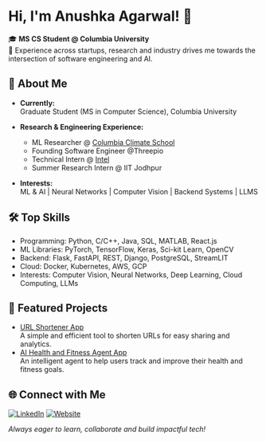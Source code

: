 # Hi, I'm Anushka Agarwal! 👋

🎓 **MS CS Student @ Columbia University**  
🌱 Experience across startups, research and industry drives me towards the intersection of software engineering and AI.


## 🚀 About Me

- **Currently:**  
  Graduate Student (MS in Computer Science), Columbia University  
- **Research & Engineering Experience:**  
  - ML Researcher @ [Columbia Climate School](https://www.climate.columbia.edu/)
  - Founding Software Engineer @Threepio
  - Technical Intern @ [Intel](https://www.intel.com/content/www/us/en/homepage.html)
  - Summer Research Intern @ IIT Jodhpur

- **Interests:**  
   ML & AI | Neural Networks | Computer Vision | Backend Systems | LLMS


## 🛠️ Top Skills

- Programming: Python, C/C++, Java, SQL, MATLAB, React.js
- ML Libraries: PyTorch, TensorFlow, Keras, Sci-kit Learn, OpenCV
- Backend: Flask, FastAPI, REST, Django, PostgreSQL, StreamLIT
- Cloud: Docker, Kubernetes, AWS, GCP
- Interests: Computer Vision, Neural Networks, Deep Learning, Cloud Computing, LLMs


## 🌟 Featured Projects

- [URL Shortener App](https://github.com/anushka24agarwal/url-shortener)  
  A simple and efficient tool to shorten URLs for easy sharing and analytics.
- [AI Health and Fitness Agent App](https://github.com/anushka24agarwal/ai-health-fitness-agent)  
  An intelligent agent to help users track and improve their health and fitness goals.


## 🌐 Connect with Me

[![LinkedIn](https://img.shields.io/badge/LinkedIn-blue?style=flat&logo=linkedin)](https://www.linkedin.com/in/anushkaagarwal24/)
[![Website](https://img.shields.io/badge/Website-visit-brightgreen?style=flat&logo=google-chrome)](https://anushka24agarwal.github.io/)


_Always eager to learn, collaborate and build impactful tech!_


<!--
**anushka24agarwal/anushka24agarwal** is a ✨ _special_ ✨ repository because its `README.md` (this file) appears on your GitHub profile.

Here are some ideas to get you started:

- 🔭 I’m currently working on ...
- 🌱 I’m currently learning ...
- 👯 I’m looking to collaborate on ...
- 🤔 I’m looking for help with ...
- 💬 Ask me about ...
- 📫 How to reach me: ...
- 😄 Pronouns: ...
- ⚡ Fun fact: ...
-->
